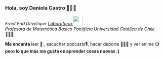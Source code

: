 ### Hola, soy Daniela Castro 👩🏻‍💻

<p><em> Front End Developer  <a href="https://www.laboratoria.la/"> Laboratoria </a><img src="https://avatars.githubusercontent.com/u/7280695?s=200&v=4" width="30"></br>
Profesora de Matemática Básica <a href="https://www.uc.cl/">Pontificia Universidad Católica de Chile </a> </em> 👩🏻‍🏫 </p>






<b> Me encanta </b> leer 📖 ,  escuchar podcasts🎙, hacer deporte 🏋🏻‍♀️  y ver anime 📺 <b> pero lo que más me gusta es aprender cosas nuevas :) </b> 

